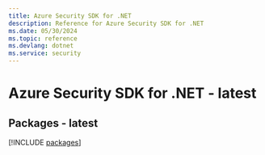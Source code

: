 ```yaml
---
title: Azure Security SDK for .NET
description: Reference for Azure Security SDK for .NET
ms.date: 05/30/2024
ms.topic: reference
ms.devlang: dotnet
ms.service: security
---
```

# Azure Security SDK for .NET - latest
## Packages - latest
[!INCLUDE [packages](security-index.md)]